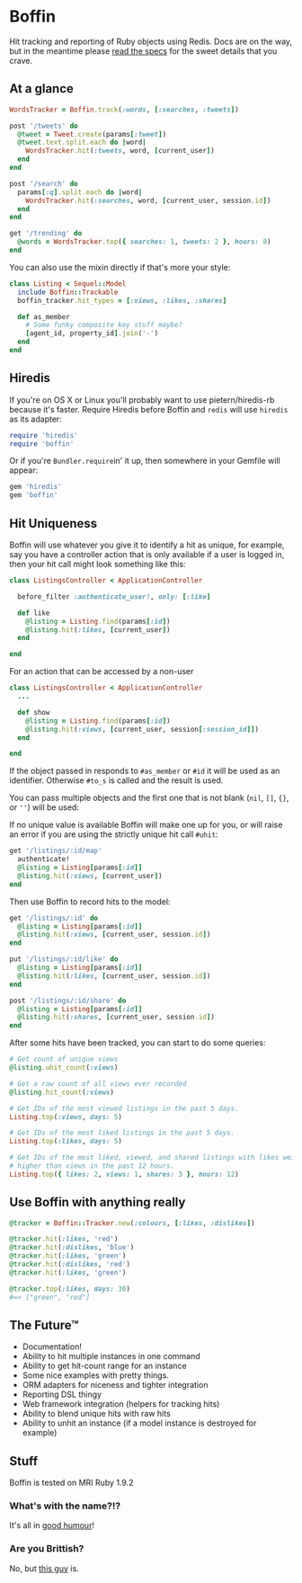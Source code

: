 # Boffin

Hit tracking and reporting of Ruby objects using Redis. Docs are on the way, but
in the meantime please [read the specs](https://github.com/heycarsten/boffin/tree/master/spec/boffin)
for the sweet details that you crave.

## At a glance

```ruby
WordsTracker = Boffin.track(:words, [:searches, :tweets])

post '/tweets' do
  @tweet = Tweet.create(params[:tweet])
  @tweet.text.split.each do |word|
    WordsTracker.hit(:tweets, word, [current_user])
  end
end

post '/search' do
  params[:q].split.each do |word|
    WordsTracker.hit(:searches, word, [current_user, session.id])
  end
end

get '/trending' do
  @words = WordsTracker.top({ searches: 1, tweets: 2 }, hours: 8)
end
```

You can also use the mixin directly if that's more your style:

```ruby
class Listing < Sequel::Model
  include Boffin::Trackable
  boffin_tracker.hit_types = [:views, :likes, :shares]

  def as_member
    # Some funky composite key stuff maybe?
    [agent_id, property_id].join('-')
  end
end
```

## Hiredis

If you're on OS X or Linux you'll probably want to use pietern/hiredis-rb
because it's faster. Require Hiredis before Boffin and `redis` will use
`hiredis` as its adapter:

```ruby
require 'hiredis'
require 'boffin'
```

Or if you're `Bundler.require`in' it up, then somewhere in your Gemfile will
appear:

```ruby
gem 'hiredis'
gem 'boffin'
```

## Hit Uniqueness

Boffin will use whatever you give it to identify a hit as unique, for example,
say you have a controller action that is only available if a user is logged in,
then your hit call might look something like this:

```ruby
class ListingsController < ApplicationController

  before_filter :authenticate_user!, only: [:like]

  def like
    @listing = Listing.find(params[:id])
    @listing.hit(:likes, [current_user])
  end

end
```

For an action that can be accessed by a non-user 

```ruby
class ListingsController < ApplicationController
  ...

  def show
    @listing = Listing.find(params[:id])
    @listing.hit(:views, [current_user, session[:session_id]])
  end

end
```

If the object passed in responds to `#as_member` or `#id` it will be used
as an identifier. Otherwise `#to_s` is called and the result is used.

You can pass multiple objects and the first one that is not blank (`nil`, `[]`,
`{}`, or `''`) will be used:

If no unique value is available Boffin will make one up for you, or will raise
an error if you are using the strictly unique hit call `#uhit`:

```ruby
get '/listings/:id/map'
  authenticate!
  @listing = Listing[params[:id]]
  @listing.hit(:views, [current_user])
end
```

Then use Boffin to record hits to the model:

```ruby
get '/listings/:id' do
  @listing = Listing[params[:id]]
  @listing.hit(:views, [current_user, session.id])
end

put '/listings/:id/like' do
  @listing = Listing[params[:id]]
  @listing.hit(:likes, [current_user, session.id])
end

post '/listings/:id/share' do
  @listing = Listing[params[:id]]
  @listing.hit(:shares, [current_user, session.id])
end
```

After some hits have been tracked, you can start to do some queries:

```ruby
# Get count of unique views
@listing.uhit_count(:views)

# Get a raw count of all views ever recorded
@listing.hit_count(:views)

# Get IDs of the most viewed listings in the past 5 days.
Listing.top(:views, days: 5)

# Get IDs of the most liked listings in the past 5 days.
Listing.top(:likes, days: 5)

# Get IDs of the most liked, viewed, and shared listings with likes weighted
# higher than views in the past 12 hours.
Listing.top({ likes: 2, views: 1, shares: 3 }, hours: 12)
```

## Use Boffin with anything really

```ruby
@tracker = Boffin::Tracker.new(:colours, [:likes, :dislikes])

@tracker.hit(:likes, 'red')
@tracker.hit(:dislikes, 'blue')
@tracker.hit(:likes, 'green')
@tracker.hit(:dislikes, 'red')
@tracker.hit(:likes, 'green')

@tracker.top(:likes, days: 30)
#=> ["green", "red"]
```

## The Future&trade;

 * Documentation!
 * Ability to hit multiple instances in one command
 * Ability to get hit-count range for an instance
 * Some nice examples with pretty things.
 * ORM adapters for niceness and tighter integration
 * Reporting DSL thingy
 * Web framework integration (helpers for tracking hits)
 * Ability to blend unique hits with raw hits
 * Ability to unhit an instance (if a model instance is destroyed for example)

## Stuff

Boffin is tested on MRI Ruby 1.9.2

### What's with the name?!?

It's all in [good humour](http://en.wikipedia.org/wiki/Boffin)!

### Are you Brittish?

No, but [this guy](http://github.com/aanand) is.
